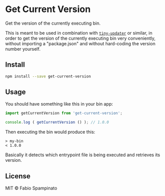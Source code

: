 # Get Current Version

Get the version of the currently executing bin.

This is meant to be used in combination with [`tiny-updater`](https://github.com/fabiospampinato/tiny-updater) or similar, in order to get the version of the currently executing bin very conveniently, without importing a "package.json" and without hard-coding the version number yourself.

## Install

```sh
npm install --save get-current-version
```

## Usage

You should have something like this in your bin app:

```ts
import getCurrentVersion from 'get-current-version';

console.log ( getCurrentVersion () ); // 1.0.0
```

Then executing the bin would produce this:

```
> my-bin
< 1.0.0
```

Basically it detects which entrypoint file is being executed and retrieves its version.

## License

MIT © Fabio Spampinato
